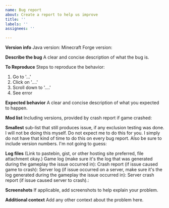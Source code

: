 ```yaml
---
name: Bug report
about: Create a report to help us improve
title: ''
labels: ''
assignees: ''

---
```


**Version info**
Java version:
Minecraft Forge version:

**Describe the bug**
A clear and concise description of what the bug is.

**To Reproduce**
Steps to reproduce the behavior:
1. Go to '...'
2. Click on '....'
3. Scroll down to '....'
4. See error

**Expected behavior**
A clear and concise description of what you expected to happen.

**Mod list**
Including versions, provided by crash report if game crashed:

**Smallest** sub-list that still produces issue, if any exclusion testing was done. I will not be doing this myself. Do not expect me to do this for you. I simply do not have that kind of time to do this on every bug report. Also be sure to include version numbers. I'm not going to guess:

**Log files**
(Link to pastebin, gist, or other hosting site preferred, file attachment okay.)
Game log (make sure it's the log that was generated during the gameplay the issue occurred in):
Crash report (if issue caused game to crash):
Server log (if issue occurred on a server, make sure it's the log generated during the gameplay the issue occurred in):
Server crash report (if issue caused server to crash).:

**Screenshots**
If applicable, add screenshots to help explain your problem.

**Additional context**
Add any other context about the problem here.
